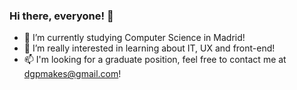 ### Hi there, everyone! 👋

- 🚀 I’m currently studying Computer Science in Madrid!
- 🌱 I’m really interested in learning about IT, UX and front-end!
- 📫 I'm looking for a graduate position, feel free to contact me at dgpmakes@gmail.com!

<!--
**dgpMakes/dgpMakes** is a ✨ _special_ ✨ repository because its `README.md` (this file) appears on your GitHub profile.

Here are some ideas to get you started:

- 🔭 I’m currently working on ...
- 🌱 I’m currently learning ...
- 👯 I’m looking to collaborate on ...
- 🤔 I’m looking for help with ...
- 💬 Ask me about ...
- 📫 How to reach me: ...
- 😄 Pronouns: ...
- ⚡ Fun fact: ...
-->
